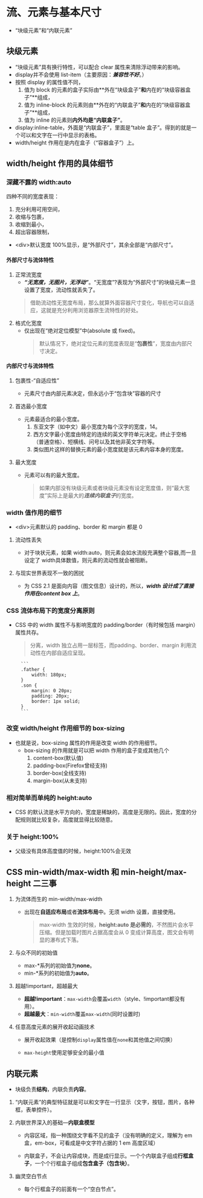 # 流、元素与基本尺寸

- “块级元素”和“内联元素”

## 块级元素

- “块级元素”具有换行特性，可以配合 clear 属性来清除浮动带来的影响。
- display并不会使用 list-item（主要原因：***兼容性不好***。）
- 按照 display 的属性值不同，
    1. 值为 block 的元素的盒子实际由**外在“块级盒子”**和**内在的“块级容器盒子”**组成，
    2. 值为 inline-block 的元素则由**外在的“内联盒子”**和**内在的“块级容器盒子”**组成，
    3. 值为 inline 的元素则**内外均是“内联盒子”**。
- display:inline-table，外面是“内联盒子”，里面是“table 盒子”。得到的就是一个可以和文字在一行中显示的表格。
- width/height 作用在是内在盒子（“容器盒子”）上。


## width/height 作用的具体细节

### 深藏不露的 width:auto

四种不同的宽度表现：
1. 充分利用可用空间，
2. 收缩与包裹，
3. 收缩到最小，
4. 超出容器限制，

- \<div>默认宽度 100%显示，是“外部尺寸”，其余全部是“内部尺寸”。

#### 外部尺寸与流体特性

1. 正常流宽度  
    - ***“无宽度，无图片，无浮动”***。“无宽度”?表现为“外部尺寸”的块级元素一旦设置了宽度，流动性就丢失了。
    > 借助流动性无宽度布局，那么就算外面容器尺寸变化，导航也可以自适应，这就是充分利用浏览器原生流特性的好处。
2. 格式化宽度  
    - 仅出现在“绝对定位模型”中(absolute 或 fixed)。
        > 默认情况下，绝对定位元素的宽度表现是“**包裹性**”，宽度由内部尺寸决定。

#### 内部尺寸与流体特性

1. 包裹性-“自适应性”
    - 元素尺寸由内部元素决定，但永远小于“包含块”容器的尺寸
2. 首选最小宽度
    - 元素最适合的最小宽度。
        1. 东亚文字（如中文）最小宽度为每个汉字的宽度，14。
        2. 西方文字最小宽度由特定的连续的英文字符单元决定。终止于空格（普通空格）、短横线、问号以及其他非英文字符等。
        3. 类似图片这样的替换元素的最小宽度就是该元素内容本身的宽度。

3. 最大宽度
    - 元素可以有的最大宽度。
        > 如果内部没有块级元素或者块级元素没有设定宽度值，则“最大宽度”实际上是最大的***连续内联盒子***的宽度。


### width 值作用的细节

- \<div>元素默认的 padding、border 和 margin 都是 0
1. 流动性丢失
    - 对于块状元素，如果 width:auto，则元素会如水流般充满整个容器,而一旦设定了 width具体数值，则元素的流动性就会被阻断。

2. 与现实世界表现不一致的困扰
    - 为 CSS 2.1 是面向内容（图文信息）设计的，所以，***width 设计成了直接作用在content box 上***。


### CSS 流体布局下的宽度分离原则

- CSS 中的 width 属性不与影响宽度的 padding/border（有时候包括 margin）属性共存。
    > 分离，width 独立占用一层标签，而padding、border、margin 利用流动性在内部自适应呈现。  

        ```
        .father { 
            width: 180px; 
        } 
        .son { 
            margin: 0 20px; 
            padding: 20px; 
            border: 1px solid; 
        }
        ```


### 改变 width/height 作用细节的 box-sizing

- 也就是说，box-sizing 属性的作用是改变 width 的作用细节。
    - box-sizing 的作用就是可以把 width 作用的盒子变成其他几个
        1. content-box(默认值)
        2. padding-box(Firefox曾经支持)
        3. border-box(全线支持) 
        4. margin-box(从未支持)


### 相对简单而单纯的 height:auto

- CSS 的默认流是水平方向的，宽度是稀缺的，高度是无限的。因此，宽度的分配规则就比较复杂，高度就显得比较随意。


### 关于 height:100%

- 父级没有具体高度值的时候，height:100%会无效

## CSS min-width/max-width 和 min-height/max-height 二三事

1. 为流体而生的 min-width/max-width

    - 出现在**自适应布局**或者**流体布局**中。无须 width 设置，直接使用。
        > max-width 生效的时候，**height:auto 是必需的**，不然图片会水平压缩。但是加载时图片占据高度会从 0 变成计算高度，图文会有明显的瀑布式下落。

2. 与众不同的初始值

    - max-*系列的初始值为**none**。
    - min-*系列的初始值为**auto**。

3. 超越!important，超越最大

    - **超越!important**：`max-width`会覆盖`width`（style、!important都没有用）。
    - **超越最大**：`min-width`覆盖`max-width`(同时设置时)

4. 任意高度元素的展开收起动画技术

    - 展开收起效果（是控制`display`属性值在`none`和其他值之间切换）

    - `max-height`使用足够安全的最小值

## 内联元素

- 块级负责**结构**，内联负责**内容**。

1. “内联元素”的典型特征就是可以和文字在一行显示（文字，按钮，图片，各种框，表单控件）。

2. 内联世界深入的基础—**内联盒模型**

    - 内容区域，指一种围绕文字看不见的盒子（没有明确的定义，理解为 em 盒，em-box，可看成是中文字符占据的 1 em 高度区域）

    - 内联盒子，不会让内容成块，而是成行显示。一个个内联盒子组成**行框盒子**，一个个行框盒子组成**包含盒子（包含块）**。

3. 幽灵空白节点

    - 每个行框盒子的前面有一个“空白节点”。

